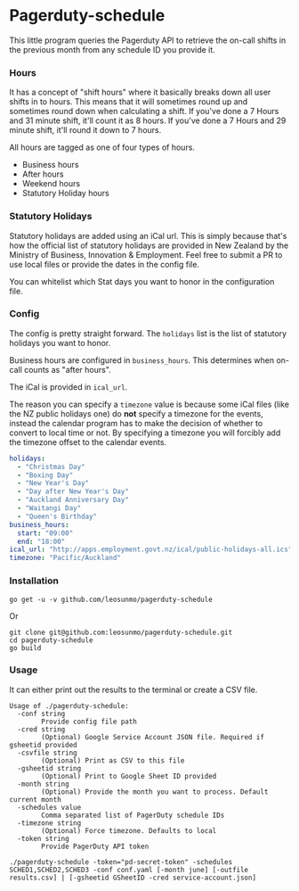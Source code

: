 # Pagerduty-schedule
This little program queries the Pagerduty API to retrieve the on-call shifts in the previous month from any schedule ID you provide it.

### Hours
It has a concept of "shift hours" where it basically breaks down all user shifts in to hours. This means that it will sometimes round up and sometimes round down when calculating a shift.
If you've done a 7 Hours and 31 minute shift, it'll count it as 8 hours. If you've done a 7 Hours and 29 minute shift, it'll round it down to 7 hours.

All hours are tagged as one of four types of hours.
* Business hours
* After hours
* Weekend hours
* Statutory Holiday hours

### Statutory Holidays
Statutory holidays are added using an iCal url. This is simply because that's how the official list of statutory holidays are provided in New Zealand by the Ministry of Business, Innovation & Employment. Feel free to submit a PR to use local files or provide the dates in the config file.

You can whitelist which Stat days you want to honor in the configuration file.

### Config
The config is pretty straight forward. The `holidays` list is the list of statutory holidays you want to honor. 

Business hours are configured in `business_hours`. This determines when on-call counts as "after hours". 

The iCal is provided in `ical_url`. 

The reason you can specify a `timezone` value is because some iCal files (like the NZ public holidays one) do **not** specify a timezone for the events, instead the calendar program has to make the decision of whether to convert to local time or not. By specifying a timezone you will forcibly add the timezone offset to the calendar events. 


```yaml
holidays:
  - "Christmas Day"
  - "Boxing Day"
  - "New Year's Day"
  - "Day after New Year's Day"
  - "Auckland Anniversary Day"
  - "Waitangi Day"
  - "Queen's Birthday"
business_hours:
  start: "09:00"
  end: "18:00"
ical_url: "http://apps.employment.govt.nz/ical/public-holidays-all.ics"
timezone: "Pacific/Auckland"
```

### Installation
```
go get -u -v github.com/leosunmo/pagerduty-schedule
```
Or
```
git clone git@github.com:leosunmo/pagerduty-schedule.git
cd pagerduty-schedule
go build
```


### Usage
It can either print out the results to the terminal or create a CSV file.
```
Usage of ./pagerduty-schedule:
  -conf string
    	Provide config file path
  -cred string
    	(Optional) Google Service Account JSON file. Required if gsheetid provided
  -csvfile string
    	(Optional) Print as CSV to this file
  -gsheetid string
    	(Optional) Print to Google Sheet ID provided
  -month string
    	(Optional) Provide the month you want to process. Default current month
  -schedules value
    	Comma separated list of PagerDuty schedule IDs
  -timezone string
    	(Optional) Force timezone. Defaults to local
  -token string
    	Provide PagerDuty API token

./pagerduty-schedule -token="pd-secret-token" -schedules SCHED1,SCHED2,SCHED3 -conf conf.yaml [-month june] [-outfile results.csv] | [-gsheetid GSheetID -cred service-account.json]
```

